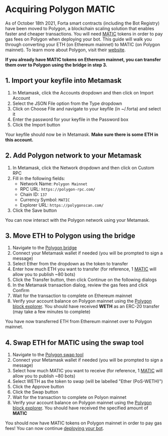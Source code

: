 # Acquiring Polygon MATIC

As of October 18th 2021, Forta smart contracts (including the Bot Registry) have been moved to Polygon, a blockchain scaling solution that enables faster and cheaper transactions. You will need [MATIC](https://coinmarketcap.com/currencies/polygon/) tokens in order to pay gas fees on Polygon when deploying your bot. This guide will walk you through converting your ETH (on Ethereum mainnet) to MATIC (on Polygon mainnet). To learn more about Polygon, visit their [website](https://polygon.technology/).

**If you already have MATIC tokens on Ethereum mainnet, you can transfer them over to Polygon using the bridge in step 3.**

## 1. Import your keyfile into Metamask

1. In Metamask, click the Accounts dropdown and then click on Import Account
2. Select the JSON File option from the Type dropdown
3. Click on Choose File and navigate to your keyfile (in ~/.forta) and select it
4. Enter the password for your keyfile in the Password box
5. Click the Import button

Your keyfile should now be in Metamask. **Make sure there is some ETH in this account.**

## 2. Add Polygon network to your Metamask

1. In Metamask, click the Network dropdown and then click on Custom RPC
2. Fill in the following fields:
    - Network Name: `Polygon Mainnet`
    - RPC URL: `https://polygon-rpc.com/`
    - Chain ID: `137`
    - Currency Symbol: `MATIC`
    - Explorer URL: `https://polygonscan.com/`
3. Click the Save button

You can now interact with the Polygon network using your Metamask.

## 3. Move ETH to Polygon using the bridge

1. Navigate to the [Polygon bridge](https://wallet.polygon.technology)
2. Connect your Metamask wallet if needed (you will be prompted to sign a message)
3. Select Ether from the dropdown as the token to transfer
4. Enter how much ETH you want to transfer (for reference, 1 [MATIC](https://coinmarketcap.com/currencies/polygon/) will allow you to publish ~80 bots)
5. Click the Transfer button, then click Continue on the following dialogs
6. In the Metamask transaction dialog, review the gas fees and click Confirm
7. Wait for the transaction to complete on Ethereum mainnet
8. Verify your account balance on Polygon mainnet using the [Polygon block explorer](https://polygonscan.com/). You should have received **WETH** as an ERC-20 transfer (may take a few minutes to complete)

You have now transferred ETH from Ethereum mainnet over to Polygon mainnet.

## 4. Swap ETH for MATIC using the swap tool

1. Navigate to the [Polygon swap tool](https://wallet.polygon.technology/swap/)
2. Connect your Metamask wallet if needed (you will be prompted to sign a message)
3. Select how much MATIC you want to receive (for reference, 1 [MATIC](https://coinmarketcap.com/currencies/polygon/) will allow you to publish ~80 bots)
4. Select WETH as the token to swap (will be labelled "Ether (PoS-WETH)")
5. Click the Approve button
6. Click the Swap button
7. Wait for the transaction to complete on Polyon mainnet
8. Verify your account balance on Polygon mainnet using the [Polygon block explorer](https://polygonscan.com/). You should have received the specified amount of **MATIC**

You should now have MATIC tokens on Polygon mainnet in order to pay gas fees! You can now continue [deploying your bot](deploying.md).


